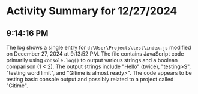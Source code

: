 # Activity Summary for 12/27/2024

## 9:14:16 PM
The log shows a single entry for `d:\User\Projects\test\index.js` modified on December 27, 2024 at 9:13:52 PM.  The file contains JavaScript code primarily using `console.log()` to output various strings and a boolean comparison (1 < 2). The output strings include "Hello" (twice), "testing>S", "testing word limit", and "Gitime is almost ready>".  The code appears to be testing basic console output and possibly related to a project called "Gitime".
